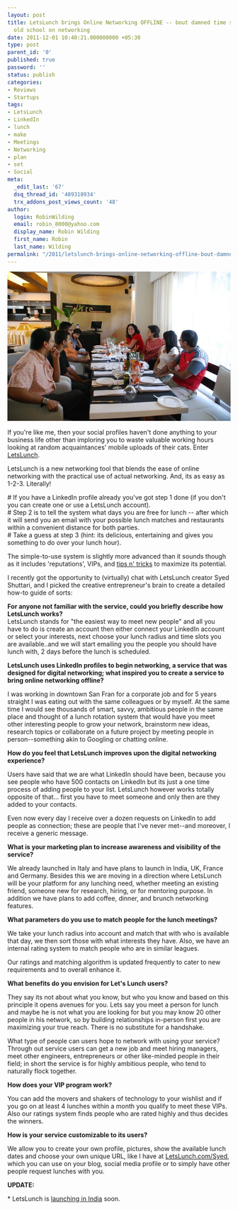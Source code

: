 ```yaml
---
layout: post
title: LetsLunch brings Online Networking OFFLINE -- bout damned time somebody went
  old school on networking
date: 2011-12-01 10:40:21.000000000 +05:30
type: post
parent_id: '0'
published: true
password: ''
status: publish
categories:
- Reviews
- Startups
tags:
- LetsLunch
- LinkedIn
- lunch
- make
- Meetings
- Networking
- plan
- set
- Social
meta:
  _edit_last: '67'
  dsq_thread_id: '489318934'
  trx_addons_post_views_count: '48'
author:
  login: RobinWilding
  email: robin_8000@yahoo.com
  display_name: Robin Wilding
  first_name: Robin
  last_name: Wilding
permalink: "/2011/letslunch-brings-online-networking-offline-bout-damned-time-somebody-went-old-school-on-networking/"
---
```

<p><a href="http://letslunch.com/" title="Let's Lunch"><img src="/static/2011/12/2303999405_cefe5d0ca3_z.jpg" alt="Let's Lunch" /></a></p>
<p>If you're like me, then your social profiles haven't done anything to your business life other than imploring you to waste valuable working hours looking at random acquaintances' mobile uploads of their cats. Enter <a href="http://letslunch.com/">LetsLunch</a>.</p>
<p>LetsLunch is a new networking tool that blends the ease of online networking  with the practical use of actual networking. And, its as easy as 1-2-3. Literally!</p>
<p># If you have a LinkedIn profile already you've got step 1 done (if you don't you can create one or use a LetsLunch account).<br />
# Step 2 is to tell the system what days you are free for lunch -- after which it will send you an email with your possible lunch matches and restaurants within a convenient distance for both parties.<br />
# Take a guess at step 3 (hint: its delicious, entertaining and gives you something to do over your lunch hour).</p>
<p><!--more--></p>
<p>The simple-to-use system is slightly more advanced than it sounds though as it includes 'reputations', VIPs, and <a href="http://blog.letslunch.com/">tips n' tricks</a> to maximize its potential.</p>
<p>I recently got the opportunity to (virtually) chat with LetsLunch creator Syed Shuttari, and I picked the creative entrepreneur's brain to create a detailed how-to guide of sorts:</p>
<p><strong>For anyone not familiar with the service, could you briefly describe how LetsLunch works?</strong><br />
LetsLunch stands for "the easiest way to meet new people" and all you have to do is create an account then either connect your LinkedIn account or select your interests, next choose your lunch radius and time slots you are available..and we will start emailing you the people you should have lunch with, 2 days before the lunch is scheduled.</p>
<p><strong>LetsLunch uses LinkedIn profiles to begin networking, a service that was designed for digital networking; what inspired you to create a  service to bring online networking offline?</strong></p>
<p>I was working in downtown San Fran for a corporate job and for 5 years straight I was eating out with the same colleagues or by myself.  At the same time I would see thousands of smart, savvy, ambitious people in the same place and thought of a lunch rotation system that would have you meet other interesting people to  grow your network, brainstorm new ideas, research topics or collaborate on  a future project by meeting people in person--something akin to Googling or chatting online.</p>
<p><strong>How do you feel that LetsLunch improves upon the digital networking experience?</strong></p>
<p>Users have said that we are what LinkedIn should have been, because you see people who have 500 contacts on LinkedIn but its just a one time process of adding people to your list. LetsLunch however works totally opposite of that... first you have to meet someone and only then are they added to your contacts.</p>
<p>Even now every day I receive over a dozen requests on LinkedIn to add people as connection; these are people that I've never met--and moreover, I receive a generic message.</p>
<p><strong>What is your marketing plan to increase awareness and visibility of the service?</strong></p>
<p>We already launched in Italy and have plans to launch in India, UK, France and Germany. Besides this we are moving in a direction where LetsLunch will be your platform for any lunching need, whether meeting an existing friend, someone new for research, hiring, or for mentoring purpose. In addition we have plans to add coffee, dinner, and brunch networking features. </p>
<p><strong>What parameters do you use to match people for the lunch meetings?</strong></p>
<p>We take your lunch radius into account and match that with who is available that day, we then sort those with what interests they have. Also, we have an internal rating system to match people who are in similar leagues.</p>
<p>Our ratings and matching algorithm is updated frequently to cater to new requirements and to overall enhance it. </p>
<p><strong>What benefits do you envision for Let's Lunch users?</strong></p>
<p>They say its not about what you know, but who you know and based on this principle it opens avenues for you. Lets say you meet a person for lunch and maybe he is not what you are looking for but you may know 20 other people in his network, so by building relationships in-person first you are maximizing your true reach. There is no substitute for a handshake.</p>
<p>What type of people can users hope to network with using your service?<br />
Through out service users can get a new job and meet hiring managers, meet other engineers, entrepreneurs or other like-minded people in their field; in short the service is for highly ambitious people, who tend to naturally flock together.</p>
<p><strong>How does your VIP program work?</strong></p>
<p>You can add the movers and shakers of technology to your wishlist and if you go on at least 4 lunches within a month you qualify to meet these VIPs. Also our ratings system finds people who are rated highly and thus decides the winners. </p>
<p><strong>How is your service customizable to its users?</strong></p>
<p>We allow you to create your own profile, pictures, show the available lunch dates and choose your own unique URL, like I have at <a href="http://letslunch.com/Syed">LetsLunch.com/Syed</a>, which you can use on your blog, social media profile or to simply have other people request lunches with you.</p>
<p><strong>UPDATE:</strong></p>
<p>* LetsLunch is <a href="http://letslunch.com/india">launching in India</a> soon.</p>
